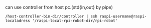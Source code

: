 can use controller from host pc.(std{in,out} by pipe)

```/host-controller-bin-dir/controller | ssh raspi-username@raspi-localadress '/raspi-local-rpi-robot-dir/rpi-robot'```
